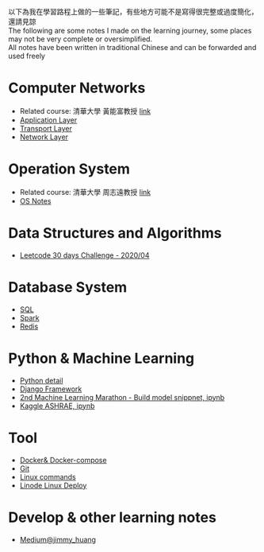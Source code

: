 以下為我在學習路程上做的一些筆記，有些地方可能不是寫得很完整或過度簡化，還請見諒  
The following are some notes I made on the learning journey, some places may not be very complete or oversimplified.   
All notes have been written in traditional Chinese and can be forwarded and used freely   

# Computer Networks
- Related course: 清華大學 黃能富教授 [link](http://ocw.nthu.edu.tw/ocw/index.php?page=course&cid=13&)
- [Application Layer](https://github.com/ddx000/Learning-Notes/blob/master/Application%20Layer.md)
- [Transport Layer](https://github.com/ddx000/Learning-Notes/blob/master/Transport%20Layer.md)
- [Network Layer](https://github.com/ddx000/Learning-Notes/blob/master/Network%20Layer.md)

# Operation System
- Related course: 清華大學 周志遠教授 [link](http://ocw.nthu.edu.tw/ocw/index.php?page=course&cid=141&)
- [OS Notes](https://github.com/ddx000/Learning-Notes/blob/master/operation%20systems.md)

# Data Structures and Algorithms
- [Leetcode 30 days Challenge - 2020/04](https://github.com/ddx000/30-Day-LeetCoding-Challenge/blob/master/Readme.md)

# Database System
- [SQL](https://github.com/ddx000/Learning-Notes/blob/master/SQL.md)
- [Spark](https://github.com/ddx000/Learning-Notes/blob/master/Spark.md)
- [Redis](https://github.com/ddx000/Learning-Notes/blob/master/redis.md)

# Python & Machine Learning
- [Python detail](https://github.com/ddx000/Learning-Notes/blob/master/Python.md)
- [Django Framework](https://github.com/ddx000/Django-Blog/blob/master/README.md)
- [2nd Machine Learning Marathon - Build model snippnet, ipynb](https://github.com/ddx000/Machine-Learning-Challenge/blob/master/Machine%20Learning%20Notes.ipynb)
- [Kaggle ASHRAE, ipynb](https://github.com/ddx000/Kaggle_Kernel/blob/master/Kaggle_ASHRAE.ipynb)

# Tool
- [Docker& Docker-compose](https://github.com/ddx000/Learning-Notes/blob/master/Docker.md)
- [Git](https://github.com/ddx000/Learning-Notes/blob/master/Git.md)
- [Linux commands](https://github.com/ddx000/Learning-Notes/blob/master/Linux%20bash.md)
- [Linode Linux Deploy](https://github.com/ddx000/Learning-Notes/blob/master/Linux%20Deploy.md)

# Develop & other learning notes
- [Medium@jimmy_huang](https://medium.com/@jimmy_huang)
